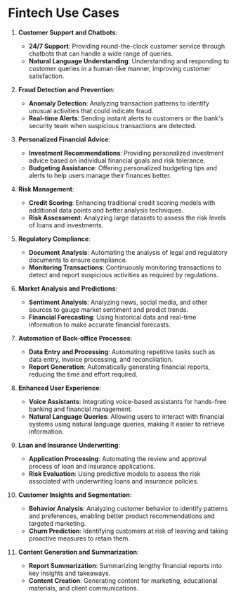 # Fintech Use Cases

1. **Customer Support and Chatbots**:

    - **24/7 Support**: Providing round-the-clock customer service through chatbots that can handle a wide range of queries.
    - **Natural Language Understanding**: Understanding and responding to customer queries in a human-like manner, improving customer satisfaction.

1. **Fraud Detection and Prevention**:

    - **Anomaly Detection**: Analyzing transaction patterns to identify unusual activities that could indicate fraud.
    - **Real-time Alerts**: Sending instant alerts to customers or the bank's security team when suspicious transactions are detected.

2. **Personalized Financial Advice**:

    - **Investment Recommendations**: Providing personalized investment advice based on individual financial goals and risk tolerance.
    - **Budgeting Assistance**: Offering personalized budgeting tips and alerts to help users manage their finances better.

3. **Risk Management**:

    - **Credit Scoring**: Enhancing traditional credit scoring models with additional data points and better analysis techniques.
    - **Risk Assessment**: Analyzing large datasets to assess the risk levels of loans and investments.

4. **Regulatory Compliance**:

    - **Document Analysis**: Automating the analysis of legal and regulatory documents to ensure compliance.
    - **Monitoring Transactions**: Continuously monitoring transactions to detect and report suspicious activities as required by regulations.

5. **Market Analysis and Predictions**:

    - **Sentiment Analysis**: Analyzing news, social media, and other sources to gauge market sentiment and predict trends.
    - **Financial Forecasting**: Using historical data and real-time information to make accurate financial forecasts.

6. **Automation of Back-office Processes**:

    - **Data Entry and Processing**: Automating repetitive tasks such as data entry, invoice processing, and reconciliation.
    - **Report Generation**: Automatically generating financial reports, reducing the time and effort required.

7. **Enhanced User Experience**:

    - **Voice Assistants**: Integrating voice-based assistants for hands-free banking and financial management.
    - **Natural Language Queries**: Allowing users to interact with financial systems using natural language queries, making it easier to retrieve information.

8. **Loan and Insurance Underwriting**:

    - **Application Processing**: Automating the review and approval process of loan and insurance applications.
    - **Risk Evaluation**: Using predictive models to assess the risk associated with underwriting loans and insurance policies.

9. **Customer Insights and Segmentation**:

    - **Behavior Analysis**: Analyzing customer behavior to identify patterns and preferences, enabling better product recommendations and targeted marketing.
    - **Churn Prediction**: Identifying customers at risk of leaving and taking proactive measures to retain them.

10. **Content Generation and Summarization**:

    - **Report Summarization**: Summarizing lengthy financial reports into key insights and takeaways.
    - **Content Creation**: Generating content for marketing, educational materials, and client communications.

